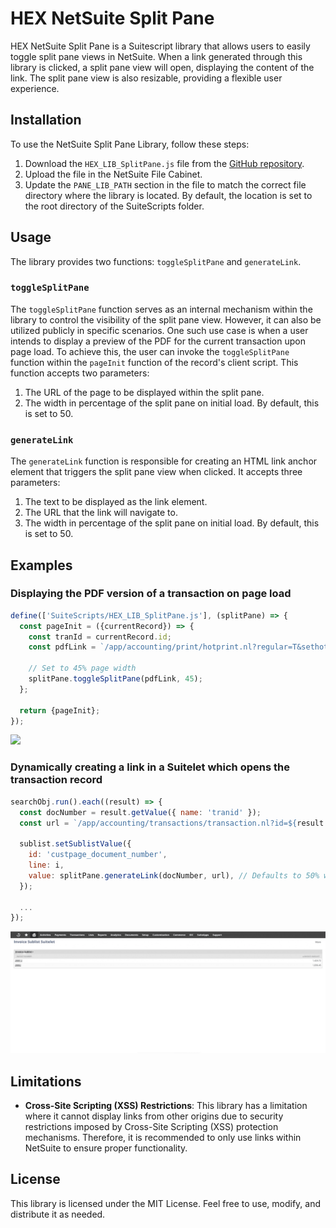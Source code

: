 # HEX NetSuite Split Pane

HEX NetSuite Split Pane is a Suitescript library that allows users to easily toggle split pane views in NetSuite. When a link generated through this library is clicked, a split pane view will open, displaying the content of the link. The split pane view is also resizable, providing a flexible user experience.

## Installation

To use the NetSuite Split Pane Library, follow these steps:

1. Download the `HEX_LIB_SplitPane.js` file from the [GitHub repository](https://github.com/hmanongsong/HEX-NetSuite-Split-Pane).
2. Upload the file in the NetSuite File Cabinet.
3. Update the `PANE_LIB_PATH` section in the file to match the correct file directory where the library is located. By default, the location is set to the root directory of the SuiteScripts folder.

## Usage

The library provides two functions: `toggleSplitPane` and `generateLink`.

### `toggleSplitPane`

The `toggleSplitPane` function serves as an internal mechanism within the library to control the visibility of the split pane view. However, it can also be utilized publicly in specific scenarios. One such use case is when a user intends to display a preview of the PDF for the current transaction upon page load. To achieve this, the user can invoke the `toggleSplitPane` function within the `pageInit` function of the record's client script. This function accepts two parameters:

1. The URL of the page to be displayed within the split pane.
2. The width in percentage of the split pane on initial load. By default, this is set to 50.

### `generateLink`

The `generateLink` function is responsible for creating an HTML link anchor element that triggers the split pane view when clicked. It accepts three parameters:

1. The text to be displayed as the link element.
2. The URL that the link will navigate to.
3. The width in percentage of the split pane on initial load. By default, this is set to 50.

## Examples
### Displaying the PDF version of a transaction on page load

```javascript
define(['SuiteScripts/HEX_LIB_SplitPane.js'], (splitPane) => {
  const pageInit = ({currentRecord}) => {
    const tranId = currentRecord.id;
    const pdfLink = `/app/accounting/print/hotprint.nl?regular=T&sethotprinter=T&formnumber=101&id=${tranId}`;

    // Set to 45% page width
    splitPane.toggleSplitPane(pdfLink, 45);
  };

  return {pageInit};
});
```

<img src="https://github.com/hmanongsong/HEX-NetSuite-Split-Pane/blob/main/assets/HEX_SplitPane_PageInit.gif" />

### Dynamically creating a link in a Suitelet which opens the transaction record

```javascript
searchObj.run().each((result) => {
  const docNumber = result.getValue({ name: 'tranid' });
  const url = `/app/accounting/transactions/transaction.nl?id=${result.id}&ifrmcntnr=T`;

  sublist.setSublistValue({
    id: 'custpage_document_number',
    line: i,
    value: splitPane.generateLink(docNumber, url), // Defaults to 50% width
  });

  ...
});
```

<img src="https://github.com/hmanongsong/HEX-NetSuite-Split-Pane/blob/main/assets/HEX_SplitPane_Suitelet.gif" />

## Limitations
- **Cross-Site Scripting (XSS) Restrictions**: This library has a limitation where it cannot display links from other origins due to security restrictions imposed by Cross-Site Scripting (XSS) protection mechanisms. Therefore, it is recommended to only use links within NetSuite to ensure proper functionality.

## License
This library is licensed under the MIT License. Feel free to use, modify, and distribute it as needed.
